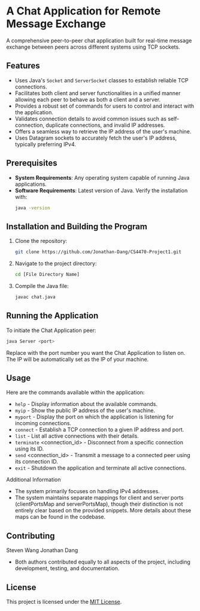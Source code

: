 # A Chat Application for Remote Message Exchange

A comprehensive peer-to-peer chat application built for real-time message exchange between peers across different systems using TCP sockets.

## Features
- Uses Java's `Socket` and `ServerSocket` classes to establish reliable TCP connections.
- Facilitates both client and server functionalities in a unified manner allowing each peer to behave as both a client and a server.
- Provides a robust set of commands for users to control and interact with the application.
- Validates connection details to avoid common issues such as self-connection, duplicate connections, and invalid IP addresses.
- Offers a seamless way to retrieve the IP address of the user's machine.
- Uses Datagram sockets to accurately fetch the user's IP address, typically preferring IPv4.

## Prerequisites
- **System Requirements**: Any operating system capable of running Java applications.
- **Software Requirements**: Latest version of Java. Verify the installation with:
    ```bash
    java -version
    ```

## Installation and Building the Program
1. Clone the repository:
    ```bash
    git clone https://github.com/Jonathan-Dang/CS4470-Project1.git
    ```
2. Navigate to the project directory:
    ```bash
    cd [File Directory Name]
    ```
3. Compile the Java file:
    ```bash
    javac chat.java
    ```

## Running the Application
To initiate the Chat Application peer:
```bash
java Server <port>
```
Replace <port> with the port number you want the Chat Application to listen on. The IP will be automatically set as the IP of your machine.

## Usage
Here are the commands available within the application:
- `help` - Display information about the available commands.
- `myip` - Show the public IP address of the user's machine.
- `myport` - Display the port on which the application is listening for incoming connections.
- `connect` <destination> <port> - Establish a TCP connection to a given IP address and port.
- `list` - List all active connections with their details.
- `terminate` <connection_id> - Disconnect from a specific connection using its ID.
- `send` <connection_id> <message> - Transmit a message to a connected peer using its connection ID.
- `exit` - Shutdown the application and terminate all active connections.

Additional Information
- The system primarily focuses on handling IPv4 addresses.
- The system maintains separate mappings for client and server ports (clientPortsMap and serverPortsMap), though their distinction is not entirely clear based on the provided snippets. More details about these maps can be found in the codebase.

## Contributing
Steven Wang 
Jonathan Dang
- Both authors contributed equally to all aspects of the project, including development, testing, and documentation.

## License
This project is licensed under the [MIT License](LICENSE).